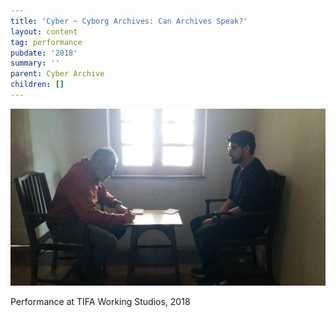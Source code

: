 ```yaml
---
title: 'Cyber ~ Cyborg Archives: Can Archives Speak?'
layout: content
tag: performance
pubdate: '2018'
summary: ''
parent: Cyber Archive
children: []
---
```

![Ali Akbar Mehta | performance view | Cyborg Archives: Can Archives Speak? | 2018](/assets/img/ali-akbar-mehta_cyborg-archives_performance-view_2018.jpg)

Performance at TIFA Working Studios, 2018
